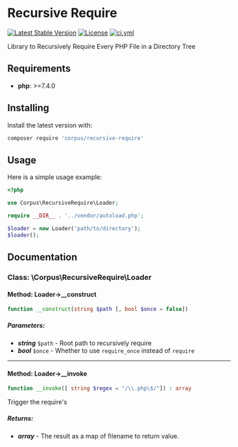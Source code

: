 # Recursive Require

[![Latest Stable Version](https://poser.pugx.org/corpus/recursive-require/version)](https://packagist.org/packages/corpus/recursive-require)
[![License](https://poser.pugx.org/corpus/recursive-require/license)](https://packagist.org/packages/corpus/recursive-require)
[![ci.yml](https://github.com/CorpusPHP/RecursiveRequire/actions/workflows/ci.yml/badge.svg)](https://github.com/CorpusPHP/RecursiveRequire/actions/workflows/ci.yml)


Library to Recursively Require Every PHP File in a Directory Tree

## Requirements

- **php**: >=7.4.0

## Installing

Install the latest version with:

```bash
composer require 'corpus/recursive-require'
```

## Usage

Here is a simple usage example:

```php
<?php

use Corpus\RecursiveRequire\Loader;

require __DIR__ . '../vendor/autoload.php';

$loader = new Loader('path/to/directory');
$loader();

```

## Documentation

### Class: \Corpus\RecursiveRequire\Loader

#### Method: Loader->__construct

```php
function __construct(string $path [, bool $once = false])
```

##### Parameters:

- ***string*** `$path` - Root path to recursively require
- ***bool*** `$once` - Whether to use `require_once` instead of `require`

---

#### Method: Loader->__invoke

```php
function __invoke([ string $regex = "/\\.php\$/"]) : array
```

Trigger the require's

##### Returns:

- ***array*** - The result as a map of filename to return value.